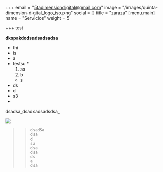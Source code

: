+++
email = "5tadimensiondigital@gmail.com"
image = "/images/quinta-dimension-digital_logo_iso.png"
social = []
title = "zaraza"
[menu.main]
name = "Servicios"
weight = 5

+++
test

**dkspakdodsadsadsadsa**

* thi
* is
* a
* testsu
  * 
    1. aa
    2. b
  * s
* ds
* d
* s3
* 

dsadsa_dsadsadsadsdsa_

![](/images/user-2.jpg)

> >     dsadSa
> >     dsa
> >     d
> >     sa
> >     dsa
> >     dsa
> >     ds
> >     a
> >     dsa
> >     	